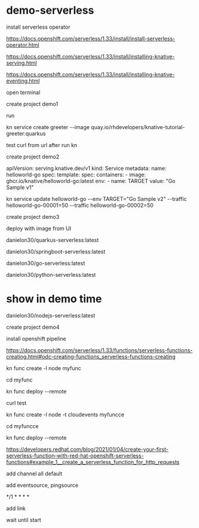 # demo-serverless

install serverless operator

https://docs.openshift.com/serverless/1.33/install/install-serverless-operator.html

https://docs.openshift.com/serverless/1.33/install/installing-knative-serving.html

https://docs.openshift.com/serverless/1.33/install/installing-knative-eventing.html


open terminal

create project demo1

run

kn service create greeter --image quay.io/rhdevelopers/knative-tutorial-greeter:quarkus

test curl from url after run kn

create project demo2

apiVersion: serving.knative.dev/v1
kind: Service
metadata:
  name: helloworld-go
spec:
  template:
    spec:
      containers:
        - image: ghcr.io/knative/helloworld-go:latest
          env:
            - name: TARGET
              value: "Go Sample v1"

kn service update helloworld-go --env TARGET="Go Sample v2" --traffic helloworld-go-00001=50 --traffic helloworld-go-00002=50

create project demo3

deploy with image from UI

danielon30/quarkus-serverless:latest

danielon30/springboot-serverless:latest

danielon30/go-serverless:latest

danielon30/python-serverless:latest

# show in demo time

danielon30/nodejs-serverless:latest

create project demo4

install openshift pipeline

https://docs.openshift.com/serverless/1.33/functions/serverless-functions-creating.html#odc-creating-functions_serverless-functions-creating

kn func create -l node myfunc

cd myfunc

kn func deploy --remote

curl test

kn func create -l node -t cloudevents myfuncce

cd myfuncce

kn func deploy --remote

https://developers.redhat.com/blog/2021/01/04/create-your-first-serverless-function-with-red-hat-openshift-serverless-functions#example_1__create_a_serverless_function_for_http_requests

add channel all default

add eventsource, pingsource

*/1 * * * *

add link

wait until start